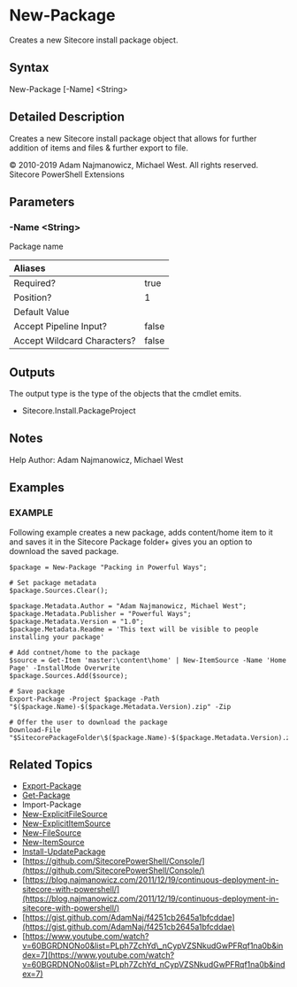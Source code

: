 # New-Package

Creates a new Sitecore install package object.

## Syntax

New-Package \[-Name\] &lt;String&gt;

## Detailed Description

Creates a new Sitecore install package object that allows for further addition of items and files & further export to file.

© 2010-2019 Adam Najmanowicz, Michael West. All rights reserved. Sitecore PowerShell Extensions

## Parameters

### -Name  &lt;String&gt;

Package name

| Aliases |  |
| :--- | :--- |
| Required? | true |
| Position? | 1 |
| Default Value |  |
| Accept Pipeline Input? | false |
| Accept Wildcard Characters? | false |

## Outputs

The output type is the type of the objects that the cmdlet emits.

* Sitecore.Install.PackageProject 

## Notes

Help Author: Adam Najmanowicz, Michael West

## Examples

### EXAMPLE

Following example creates a new package, adds content/home item to it and saves it in the Sitecore Package folder+ gives you an option to download the saved package.

```text
$package = New-Package "Packing in Powerful Ways";

# Set package metadata
$package.Sources.Clear();

$package.Metadata.Author = "Adam Najmanowicz, Michael West";
$package.Metadata.Publisher = "Powerful Ways";
$package.Metadata.Version = "1.0";
$package.Metadata.Readme = 'This text will be visible to people installing your package'

# Add contnet/home to the package
$source = Get-Item 'master:\content\home' | New-ItemSource -Name 'Home Page' -InstallMode Overwrite
$package.Sources.Add($source);

# Save package
Export-Package -Project $package -Path "$($package.Name)-$($package.Metadata.Version).zip" -Zip

# Offer the user to download the package
Download-File "$SitecorePackageFolder\$($package.Name)-$($package.Metadata.Version).zip"
```

## Related Topics

* [Export-Package](export-package.md)
* [Get-Package](get-package.md)
* Import-Package
* [New-ExplicitFileSource](new-explicitfilesource.md)
* [New-ExplicitItemSource](new-explicititemsource.md)
* [New-FileSource](new-filesource.md)
* [New-ItemSource](new-itemsource.md)
* [Install-UpdatePackage](install-updatepackage.md)
* [https://github.com/SitecorePowerShell/Console/](https://github.com/SitecorePowerShell/Console/) 
* [https://blog.najmanowicz.com/2011/12/19/continuous-deployment-in-sitecore-with-powershell/](https://blog.najmanowicz.com/2011/12/19/continuous-deployment-in-sitecore-with-powershell/) 
* [https://gist.github.com/AdamNaj/f4251cb2645a1bfcddae](https://gist.github.com/AdamNaj/f4251cb2645a1bfcddae) 
* [https://www.youtube.com/watch?v=60BGRDNONo0&list=PLph7ZchYd\_nCypVZSNkudGwPFRqf1na0b&index=7](https://www.youtube.com/watch?v=60BGRDNONo0&list=PLph7ZchYd_nCypVZSNkudGwPFRqf1na0b&index=7) 

